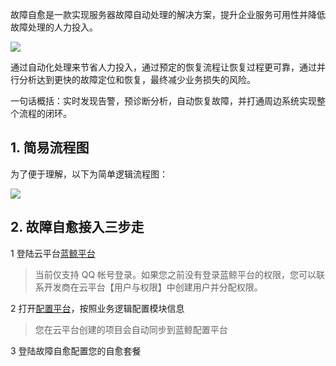 
故障自愈是一款实现服务器故障自动处理的解决方案，提升企业服务可用性并降低故障处理的人力投入。

![](http://imgcache.tcecqpoc.fsphere.cn/image/mc.qcloudimg.com/static/img/5cf2ccfae815cc3f7a8f029fc6288692/14920098905534.jpg)

通过自动化处理来节省人力投入，通过预定的恢复流程让恢复过程更可靠，通过并行分析达到更快的故障定位和恢复，最终减少业务损失的风险。

一句话概括：实时发现告警，预诊断分析，自动恢复故障，并打通周边系统实现整个流程的闭环。

## 1. 简易流程图

为了便于理解，以下为简单逻辑流程图：

![](http://imgcache.tcecqpoc.fsphere.cn/image/mc.qcloudimg.com/static/img/74f2d913434694f1b6aa55fb52815b1f/14920099163369.jpg)

## 2. 故障自愈接入三步走

1 登陆云平台[蓝鲸平台](http://o.qcloud.com/)
    
>当前仅支持 QQ 帐号登录。如果您之前没有登录蓝鲸平台的权限，您可以联系开发商在云平台【用户与权限】中创建用户并分配权限。

2 打开[配置平台](http://o.qcloud.com/console?app=cc-new)，按照业务逻辑配置模块信息

> 您在云平台创建的项目会自动同步到蓝鲸配置平台

3 登陆故障自愈配置您的自愈套餐

